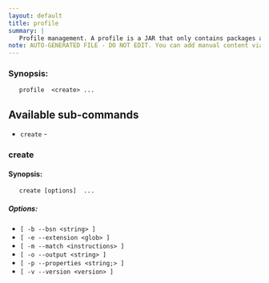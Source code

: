 ```yaml
---
layout: default
title: profile
summary: |
   Profile management. A profile is a JAR that only contains packages and capabilities
note: AUTO-GENERATED FILE - DO NOT EDIT. You can add manual content via same filename in _ext sub-folder. 
---
```


### Synopsis: 
	   profile  <create> ...

## Available sub-commands 
-  `create` -   

### create 
#### Synopsis: 
	   create [options]  ...


##### Options: 
- `[ -b --bsn <string> ]` 
- `[ -e --extension <glob> ]` 
- `[ -m --match <instructions> ]` 
- `[ -o --output <string> ]` 
- `[ -p --properties <string;> ]` 
- `[ -v --version <version> ]` 

